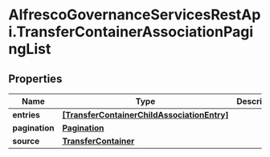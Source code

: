 # AlfrescoGovernanceServicesRestApi.TransferContainerAssociationPagingList

## Properties
Name | Type | Description | Notes
------------ | ------------- | ------------- | -------------
**entries** | [**[TransferContainerChildAssociationEntry]**](TransferContainerChildAssociationEntry.md) |  | [optional] 
**pagination** | [**Pagination**](Pagination.md) |  | [optional] 
**source** | [**TransferContainer**](TransferContainer.md) |  | [optional] 


